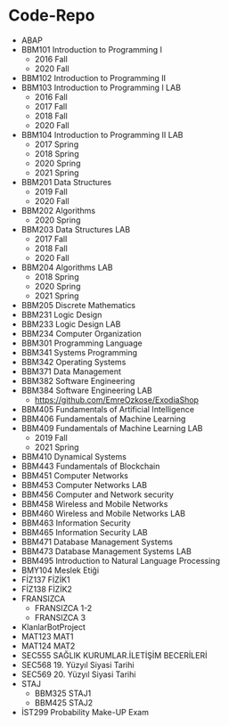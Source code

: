 # Code-Repo
  + ABAP
  + BBM101 Introduction to Programming I
    + 2016 Fall
    + 2020 Fall
  + BBM102 Introduction to Programming II
  + BBM103 Introduction to Programming I LAB
    + 2016 Fall
    + 2017 Fall
    + 2018 Fall
    + 2020 Fall
  + BBM104 Introduction to Programming II LAB
    + 2017 Spring
    + 2018 Spring
    + 2020 Spring
    + 2021 Spring
  + BBM201 Data Structures
    + 2019 Fall
    + 2020 Fall
  + BBM202 Algorithms
    + 2020 Spring
  + BBM203 Data Structures LAB
    + 2017 Fall
    + 2018 Fall
    + 2020 Fall
  + BBM204 Algorithms LAB
    + 2018 Spring
    + 2020 Spring
    + 2021 Spring
  + BBM205 Discrete Mathematics
  + BBM231 Logic Design
  + BBM233 Logic Design LAB
  + BBM234 Computer Organization
  + BBM301 Programming Language
  + BBM341 Systems Programming
  + BBM342 Operating Systems
  + BBM371 Data Management
  + BBM382 Software Engineering
  + BBM384 Software Engineering LAB
    + https://github.com/EmreOzkose/ExodiaShop
  + BBM405 Fundamentals of Artificial Intelligence
  + BBM406 Fundamentals of Machine Learning
  + BBM409 Fundamentals of Machine Learning LAB
    + 2019 Fall
    + 2021 Spring
  + BBM410 Dynamical Systems
  + BBM443 Fundamentals of Blockchain
  + BBM451 Computer Networks
  + BBM453 Computer Networks LAB
  + BBM456 Computer and Network security
  + BBM458 Wireless and Mobile Networks
  + BBM460 Wireless and Mobile Networks LAB
  + BBM463 Information Security
  + BBM465 Information Security LAB
  + BBM471 Database Management Systems
  + BBM473 Database Management Systems LAB
  + BBM495 Introduction to Natural Language Processing
  + BMY104 Meslek Etiği
  + FİZ137 FİZİK1
  + FİZ138 FİZİK2
  + FRANSIZCA
    + FRANSIZCA 1-2
    + FRANSIZCA 3
  + KlanlarBotProject
  + MAT123 MAT1
  + MAT124 MAT2
  + SEC555 SAĞLIK KURUMLAR.İLETİŞİM BECERİLERİ
  + SEC568 19. Yüzyıl Siyasi Tarihi
  + SEC569 20. Yüzyıl Siyasi Tarihi
  + STAJ
    + BBM325 STAJ1
    + BBM425 STAJ2
  + İST299 Probability Make-UP Exam
  




